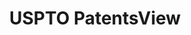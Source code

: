 ---
layout: default
bigquery: https://console.cloud.google.com/bigquery?p=patents-public-data&d=patentsview&page=dataset
citation: Attribution should be given to PatentsView for use, distribution, or derivative
  works.
code: https://github.com/CSSIP-AIR/PatentsView-Code-Snippets/
contributors: USPTO
cost: None
description: 'PatentsView includes US patent data including raw data (summaries, applications,
  pregrant applications), disambugations of inventors and assignees, and inventor
  gender estimates.  Also foreign priority data, # of figures and sheets, and government
  interest statements.'
documentation: https://patentsview.org/query/builder-faqs
last_edit: 04/11/2022, 08:31:41
location: https://patentsview.org/
maintained_by: USPTO
record_creation_timestamp: 12/2/2020 17:20:46
schema_fields:
- country
- ipc_version_indicator
- f102_date
- doc_type
- variety
- disclaimer_date
- num
- latin_name
- subgroup
- county
- term_grant
- main_group
- sequence
- action_date
- disamb_inventor_id_20170307
- classification_value
- level_three
- _371_date
- disamb_inventor_id_20200630
- lapse_of_patent
- gi_statement
- disamb_inventor_id_20171226
- abstract
- male
- rawassignee_id
- organization_id
- section_id
- disamb_inventor_id_20180528
- disamb_assignee_id_20200929
- dependent
- designation
- country_transformed
- type
- length
- _102_date
- name_first
- disamb_inventor_id_20190820
- text
- mainclass_id
- ipc_class
- exemplary
- application_id
- subcategory_id
- city
- group_id
- latlong
- withdrawn
- f371_date
- longitude
- state_fips
- disamb_inventor_id_20200929
- rule_47
- group
- disamb_assignee_id_20200630
- level_two
- subgroup_id
- status
- classification_data_source
- fname
- num_sheets
- relkind
- lname
- field_id
- disamb_assignee_id_20190820
- attribution_status
- latitude
- disamb_inventor_id_20190312
- rawlocation_id
- date
- assignee_id
- disamb_assignee_id_20181127
- reldocno
- disamb_inventor_id_20171003
- disamb_inventor_id_20170808
- disamb_assignee_id_20190312
- num_figures
- rel_id
- state
- term_extension
- applicant_type
- inventor_id
- citation_id
- location_id
- field_title
- num_claims
- role
- disamb_inventor_id_20191008
- disamb_assignee_id_20191008
- sector_title
- kind
- level_one
- disamb_inventor_id_20200331
- disamb_assignee_id_20191231
- lawyer_id
- section
- doctype
- patent_id
- filename
- name_last
- series_code
- classification_level
- category_id
- title
- name
- id
- disamb_inventor_id_20181127
- disamb_assignee_id_20200331
- publication_number
- rawinventor_id
- classification_status
- subclass
- county_fips
- disamb_inventor_id_20191231
- organization
- deceased
- category
- male_flag
- subsection_id
- number
- term_disclaimer
- subclass_id
- disamb_inventor_id_20201229
- contract_award_number
- symbol_position
- uuid
shortname: patentsview
tags:
- disambiguation
- United States
- gender
terms_of_use: Creative Commons Attribution 4.0 International License.
timeframe: 1963-1999
title: USPTO PatentsView
uuid: cf1780b1-e265-4e49-8d1d-83b9cfe0fd9a
---